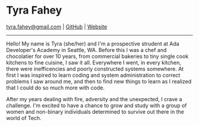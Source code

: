 # Tyra Fahey

tyra.fahey@gmail.com | [GitHub] | [Website]

********************
Hello! My name is Tyra (she/her) and I'm a prospective strudent at Ada Developer's Academy in Seattle, WA. Before this I was a chef and chocolatier for over 10 years, from commercial bakeries to tiny single cook kitchens to fine cuisine, I saw it all. Everywhere I went, in every kitchen, there were inefficencies and poorly constructed systems somewhere. At first I was inspired to learn coding and system administration to correct problems I saw around me, and then to find new things to learn as I realized that I could do so much more with code.

After my years dealing with fire, adversity and the unexpected, I crave a challenge. I'm excited to have a chance to grow and study with a group of women and non-binary individuals determined to survive out there in the world of Tech.

[GitHub]: https://github.com/TyrFahey
[Website]: https://www.wolfjoint.com/

